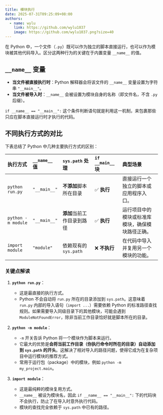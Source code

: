 ```yaml
---
title: 模块执行
date: 2025-07-31T09:25:09+08:00
authors:
  - name: wylu
    link: https://github.com/wylu1037
    image: https://github.com/wylu1037.png?size=40
---
```


在 Python 中，一个文件（`.py`）既可以作为独立的脚本直接运行，也可以作为模块被其他代码导入。区分这两种行为的关键在于内置变量 `__name__` 的值。

## `__name__` 变量

-   **当文件被直接执行时**：Python 解释器会将该文件的 `__name__` 变量设置为字符串 `"__main__"`。
-   **当文件被导入时**：`__name__` 会被设置为模块自身的名称（即文件名，不含 `.py` 后缀）。

`if __name__ == "__main__":` 这个条件判断语句就是利用这一机制，来包裹那些只应在脚本直接运行时才执行的代码。

## 不同执行方式的对比

下表总结了 Python 中几种主要执行方式的区别：

| 执行方式 | `__name__` 值 | `sys.path` 处理 | `if __main__` 块 | 典型场景 |
| :--- | :--- | :--- | :--- | :--- |
| `python run.py` | `"__main__"` | **不添加**脚本所在目录 | ✅ **执行** | 直接运行一个独立的脚本或应用程序入口。 |
| `python -m module` | `"__main__"` | **添加**当前工作目录到路径 | ✅ **执行** | 运行项目中的模块或标准库模块，确保模块路径正确。 |
| `import module` | `"module"` | 依赖现有的 `sys.path` | ❌ **不执行** | 在代码中导入并复用另一个模块的功能。 |

### 关键点解读

1.  **`python run.py`**：
    -   这是最直接的执行方式。
    -   Python 不会自动将 `run.py` 所在的目录添加到 `sys.path`。这意味着 `run.py` 内部的导入语句（`import ...`）需要依赖 Python 的标准路径查找规则。如果需要导入同级目录下的其他模块，可能会遇到 `ModuleNotFoundError`，除非当前工作目录恰好就是脚本所在的目录。

2.  **`python -m module`**：
    -   `-m` 开关告诉 Python 将一个模块作为脚本来运行。
    -   它最大的优势是**会将当前工作目录（你执行命令时所在的目录）自动添加到 `sys.path` 的开头**。这解决了相对导入的路径问题，使得它成为在复杂项目中运行模块的推荐方式。
    -   常用于运行包（package）中的模块，例如 `python -m my_project.main`。

3.  **`import module`**：
    -   这是最纯粹的模块复用方式。
    -   `__name__` 被设为模块名，因此 `if __name__ == "__main__":` 下的代码块不会执行，防止了在导入时意外执行代码。
    -   模块的查找完全依赖于 `sys.path` 中已有的路径。
